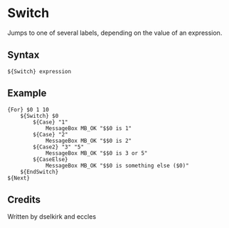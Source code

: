 # Switch

Jumps to one of several labels, depending on the value of an expression.

## Syntax

	${Switch} expression

## Example

	{For} $0 1 10
		${Switch} $0
			${Case} "1"
				MessageBox MB_OK "$$0 is 1"
			${Case} "2"
				MessageBox MB_OK "$$0 is 2"
			${Case2} "3" "5"
				MessageBox MB_OK "$$0 is 3 or 5"
			${CaseElse}
				MessageBox MB_OK "$$0 is something else ($0)"
		${EndSwitch}
	${Next}

## Credits

Written by dselkirk and eccles

